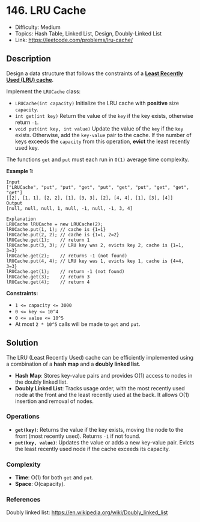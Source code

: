 # 146. LRU Cache

- Difficulty: Medium
- Topics: Hash Table, Linked List, Design, Doubly-Linked List
- Link: https://leetcode.com/problems/lru-cache/

## Description

Design a data structure that follows the constraints of a **[Least Recently Used (LRU) cache](https://en.wikipedia.org/wiki/Cache_replacement_policies#LRU)**.

Implement the `LRUCache` class:

- `LRUCache(int capacity)` Initialize the LRU cache with **positive** size `capacity`.
- `int get(int key)` Return the value of the `key` if the key exists, otherwise return `-1`.
- `void put(int key, int value)` Update the value of the `key` if the `key` exists. Otherwise, add the `key-value` pair to the cache. If the number of keys exceeds the `capacity` from this operation, **evict** the least recently used key.

The functions `get` and `put` must each run in `O(1)` average time complexity.

**Example 1:**

```
Input
["LRUCache", "put", "put", "get", "put", "get", "put", "get", "get", "get"]
[[2], [1, 1], [2, 2], [1], [3, 3], [2], [4, 4], [1], [3], [4]]
Output
[null, null, null, 1, null, -1, null, -1, 3, 4]

Explanation
LRUCache lRUCache = new LRUCache(2);
lRUCache.put(1, 1); // cache is {1=1}
lRUCache.put(2, 2); // cache is {1=1, 2=2}
lRUCache.get(1);    // return 1
lRUCache.put(3, 3); // LRU key was 2, evicts key 2, cache is {1=1, 3=3}
lRUCache.get(2);    // returns -1 (not found)
lRUCache.put(4, 4); // LRU key was 1, evicts key 1, cache is {4=4, 3=3}
lRUCache.get(1);    // return -1 (not found)
lRUCache.get(3);    // return 3
lRUCache.get(4);    // return 4
```

**Constraints:**

- `1 <= capacity <= 3000`
- `0 <= key <= 10^4`
- `0 <= value <= 10^5`
- At most `2 * 10^5` calls will be made to `get` and `put`.

## Solution

The LRU (Least Recently Used) cache can be efficiently implemented using a combination of a **hash map** and a **doubly linked list**.

- **Hash Map**: Stores key-value pairs and provides O(1) access to nodes in the doubly linked list.
- **Doubly Linked List**: Tracks usage order, with the most recently used node at the front and the least recently used at the back. It allows O(1) insertion and removal of nodes.

### Operations

- **`get(key)`**: Returns the value if the key exists, moving the node to the front (most recently used). Returns `-1` if not found.
- **`put(key, value)`**: Updates the value or adds a new key-value pair. Evicts the least recently used node if the cache exceeds its capacity.

### Complexity

- **Time**: O(1) for both `get` and `put`.
- **Space**: O(capacity).

### References

Doubly linked list: https://en.wikipedia.org/wiki/Doubly_linked_list

